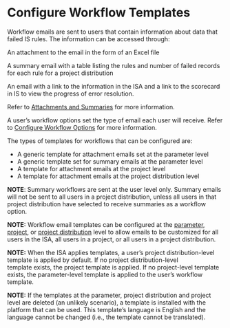 # Configure Workflow Templates

Workflow emails are sent to users that contain information about data
that failed IS rules. The information can be accessed through:

An attachment to the email in the form of an Excel file

A summary email with a table listing the rules and number of failed
records for each rule for a project distribution

An email with a link to the information in the ISA and a link to the
scorecard in IS to view the progress of error resolution.  

Refer to [Attachments and Summaries](Summaries_and_Attachments.htm) for
more information.

A user’s workflow options set the type of email each user will receive.
Refer to [Configure Workflow Options](Configure_Workflow_OptionsISA.htm)
for more information.

The types of templates for workflows that can be configured are:

  - A generic template for attachment emails set at the parameter level
  - A generic template set for summary emails at the parameter level
  - A template for attachment emails at the project level
  - A template for attachment emails at the project distribution level

**NOTE**: Summary workflows are sent at the user level only. Summary
emails will not be sent to all users in a project distribution, unless
all users in that project distribution have selected to receive
summaries as a workflow option.

**NOTE:** Workflow email templates can be configured at the
[parameter](Configure_Workflow_Templates_at_the_Parameter_Level.htm),
[project](Configure_Workflow_Templates_at_the_Project__Level.htm), or
[project
distribution](Configure_Workflow_Templates_at_the_Project_Distribution_Level.htm)
level to allow emails to be customized for all users in the ISA, all
users in a project, or all users in a project distribution.

**NOTE:** When the ISA applies templates, a user’s project
distribution-level template is applied by default. If no project
distribution-level template exists, the project template is applied. If
no project-level template exists, the parameter-level template is
applied to the user’s workflow template.

**NOTE:** If the templates at the parameter, project distribution and
project level are deleted (an unlikely scenario), a template is
installed with the platform that can be used. This template’s language
is English and the language cannot be changed (i.e., the template cannot
be translated).
